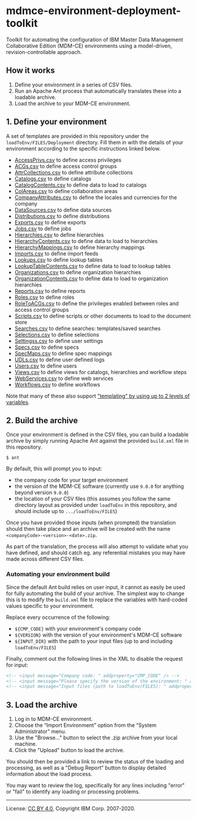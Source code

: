 <!-- SPDX-License-Identifier: CC-BY-4.0 -->
<!-- Copyright IBM Corp. 2007-2020 -->

# mdmce-environment-deployment-toolkit

Toolkit for automating the configuration of IBM Master Data Management Collaborative Edition (MDM-CE) environments
using a model-driven, revision-controllable approach.

## How it works

1. Define your environment in a series of CSV files.
1. Run an Apache Ant process that automatically translates these into a loadable archive.
1. Load the archive to your MDM-CE environment.

## 1. Define your environment

A set of templates are provided in this repository under the `loadToEnv/FILES/Deployment` directory. Fill them
in with the details of your environment according to the specific instructions linked below.

- [AccessPrivs.csv](docs/AccessPrivs.md) to define access privileges
- [ACGs.csv](docs/ACGs.md) to define access control groups
- [AttrCollections.csv](docs/AttrCollections.md) to define attribute collections
- [Catalogs.csv](docs/Catalogs.md) to define catalogs
- [CatalogContents.csv](docs/CatalogContents.md) to define data to load to catalogs
- [ColAreas.csv](docs/ColAreas.md) to define collaboration areas
- [CompanyAttributes.csv](docs/CompanyAttributes.md) to define the locales and currencies for the company
- [DataSources.csv](docs/DataSources.md) to define data sources
- [Distributions.csv](docs/Distributions.md) to define distributions
- [Exports.csv](docs/Exports.md) to define exports
- [Jobs.csv](docs/Jobs.md) to define jobs
- [Hierarchies.csv](docs/Hierarchies.md) to define hierarchies
- [HierarchyContents.csv](docs/HierarchyContents.md) to define data to load to hierarchies
- [HierarchyMappings.csv](docs/HierarchyMappings.md) to define hierarchy mappings
- [Imports.csv](docs/Imports.md) to define import feeds
- [Lookups.csv](docs/Lookups.md) to define lookup tables
- [LookupTableContents.csv](docs/LookupTableContents.md) to define data to load to lookup tables
- [Organizations.csv](docs/Organizations.md) to define organization hierarchies
- [OrganizationContents.csv](docs/OrganizationContents.md) to define data to load to organization hierarchies
- [Reports.csv](docs/Reports.md) to define reports
- [Roles.csv](docs/Roles.md) to define roles
- [RoleToACGs.csv](docs/RoleToACGs.md) to define the privileges enabled between roles and access control groups
- [Scripts.csv](docs/Scripts.md) to define scripts or other documents to load to the document store
- [Searches.csv](docs/Search.md) to define searches: templates/saved searches
- [Selections.csv](docs/Selections.md) to define selections
- [Settingss.csv](docs/Settings.md) to define user settings
- [Specs.csv](docs/Specs.md) to define specs
- [SpecMaps.csv](docs/SpecMaps.md) to define spec mappings
- [UDLs.csv](docs/UDLs.md) to define user defined logs
- [Users.csv](docs/Users.md) to define users
- [Views.csv](docs/Views.md) to define views for catalogs, hierarchies and workflow steps
- [WebServices.csv](docs/WebServices.md) to define web services
- [Workflows.csv](docs/Workflows.md) to define workflows

Note that many of these also support ["templating" by using up to 2 levels of variables](docs/TemplateParameters.md).

## 2. Build the archive

Once your environment is defined in the CSV files, you can build a loadable archive by simply running
Apache Ant against the provided `build.xml` file in this repository.

```shell script
$ ant
```

By default, this will prompt you to input:

- the company code for your target environment
- the version of the MDM-CE software (currently use `9.0.0` for anything beyond version `9.0.0`)
- the location of your CSV files (this assumes you follow the same directory layout as provided under
    `loadToEnv` in this repository, and should include up to `.../loadToEnv/FILES`)

Once you have provided those inputs (when prompted) the translation should then take place and an
archive will be created with the name `<companyCode>-<version>-<date>.zip`.

As part of the translation, the process will also attempt to validate what you have defined, and
should catch eg. any referential mistakes you may have made across different CSV files.

### Automating your environment build

Since the default Ant build relies on user input, it cannot as easily be used for fully automating the build of your
archive. The simplest way to change this is to modify the `build.xml` file to replace the variables with hard-coded
values specific to your environment.

Replace every occurrence of the following:

- `${CMP_CODE}` with your environment's company code
- `${VERSION}` with the version of your environment's MDM-CE software
- `${INPUT_DIR}` with the path to your input files (up to and including `loadToEnv/FILES`)

Finally, comment out the following lines in the XML to disable the request for input:

```xml
<!-- <input message="Company code: " addproperty="CMP_CODE" /> -->
<!-- <input message="Please specify the version of the environment: " addproperty="VERSION" validargs="5.2.1,5.3.0,5.3.1,5.3.2,6.0.0,6.5.0,9.0.0" /> -->
<!-- <input message="Input files (path to loadToEnv/FILES): " addproperty="INPUT_DIR" /> -->
```

## 3. Load the archive

1. Log in to MDM-CE environment.
1. Choose the “Import Environment” option from the “System Administrator” menu.
1. Use the "Browse..." button to select the .zip archive from your local machine.
1. Click the "Upload" button to load the archive.

You should then be provided a link to review the status of the loading and processing,
as well as a "Debug Report" button to display detailed information about the load process.

You may want to review the log, specifically for any lines including "error" or "fail" to
identify any loading or processing problems.

----
License: [CC BY 4.0](https://creativecommons.org/licenses/by/4.0/),
Copyright IBM Corp. 2007-2020.
